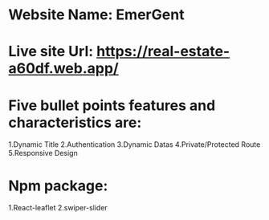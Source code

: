 # Website Name: EmerGent

# Live site Url: https://real-estate-a60df.web.app/

# Five bullet points features and characteristics are:

1.Dynamic Title
2.Authentication
3.Dynamic Datas
4.Private/Protected Route
5.Responsive Design

# Npm package:
1.React-leaflet
2.swiper-slider
